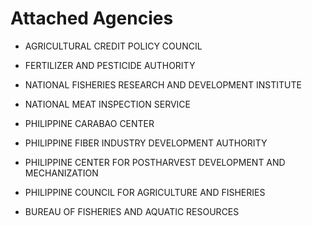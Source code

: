 # Attached Agencies

- AGRICULTURAL CREDIT POLICY COUNCIL

- FERTILIZER AND PESTICIDE AUTHORITY

- NATIONAL FISHERIES RESEARCH AND DEVELOPMENT INSTITUTE

- NATIONAL MEAT INSPECTION SERVICE

- PHILIPPINE CARABAO CENTER

- PHILIPPINE FIBER INDUSTRY DEVELOPMENT AUTHORITY

- PHILIPPINE CENTER FOR POSTHARVEST DEVELOPMENT AND MECHANIZATION

- PHILIPPINE COUNCIL FOR AGRICULTURE AND FISHERIES

- BUREAU OF FISHERIES AND AQUATIC RESOURCES
